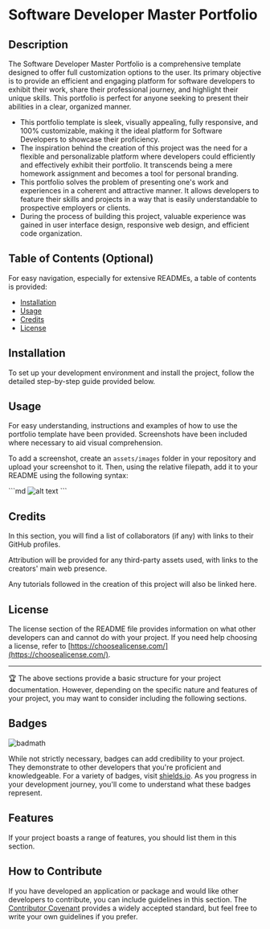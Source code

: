 # Software Developer Master Portfolio

## Description

The Software Developer Master Portfolio is a comprehensive template designed to offer full customization options to the user. Its primary objective is to provide an efficient and engaging platform for software developers to exhibit their work, share their professional journey, and highlight their unique skills. This portfolio is perfect for anyone seeking to present their abilities in a clear, organized manner.

- This portfolio template is sleek, visually appealing, fully responsive, and 100% customizable, making it the ideal platform for Software Developers to showcase their proficiency.
- The inspiration behind the creation of this project was the need for a flexible and personalizable platform where developers could efficiently and effectively exhibit their portfolio. It transcends being a mere homework assignment and becomes a tool for personal branding.
- This portfolio solves the problem of presenting one's work and experiences in a coherent and attractive manner. It allows developers to feature their skills and projects in a way that is easily understandable to prospective employers or clients.
- During the process of building this project, valuable experience was gained in user interface design, responsive web design, and efficient code organization. 

## Table of Contents (Optional)

For easy navigation, especially for extensive READMEs, a table of contents is provided:

- [Installation](#installation)
- [Usage](#usage)
- [Credits](#credits)
- [License](#license)

## Installation

To set up your development environment and install the project, follow the detailed step-by-step guide provided below.

## Usage

For easy understanding, instructions and examples of how to use the portfolio template have been provided. Screenshots have been included where necessary to aid visual comprehension.

To add a screenshot, create an `assets/images` folder in your repository and upload your screenshot to it. Then, using the relative filepath, add it to your README using the following syntax:

\```md
![alt text](assets/images/screenshot.png)
\```

## Credits

In this section, you will find a list of collaborators (if any) with links to their GitHub profiles.

Attribution will be provided for any third-party assets used, with links to the creators' main web presence.

Any tutorials followed in the creation of this project will also be linked here.

## License

The license section of the README file provides information on what other developers can and cannot do with your project. If you need help choosing a license, refer to [https://choosealicense.com/](https://choosealicense.com/).

---

🏆 The above sections provide a basic structure for your project documentation. However, depending on the specific nature and features of your project, you may want to consider including the following sections.

## Badges

![badmath](https://img.shields.io/github/languages/top/lernantino/badmath)

While not strictly necessary, badges can add credibility to your project. They demonstrate to other developers that you're proficient and knowledgeable. For a variety of badges, visit [shields.io](https://shields.io/). As you progress in your development journey, you'll come to understand what these badges represent.

## Features

If your project boasts a range of features, you should list them in this section.

## How to Contribute

If you have developed an application or package and would like other developers to contribute, you can include guidelines in this section. The [Contributor Covenant](https://www.contributor-covenant.org/) provides a widely accepted standard, but feel free to write your own guidelines if you prefer.
